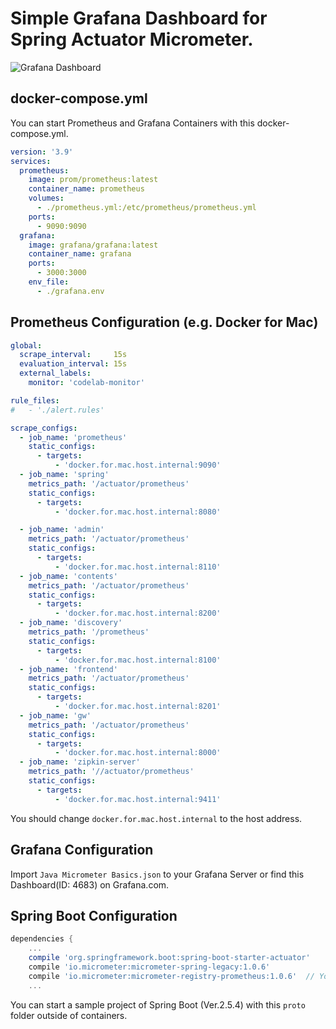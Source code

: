 Simple Grafana Dashboard for Spring Actuator Micrometer.
====

![Grafana Dashboard](https://raw.githubusercontent.com/nobusugi246/prometheus-grafana-spring-mac/master/images/MicrometerDashboard.jpeg)

docker-compose.yml
----

You can start Prometheus and Grafana Containers with this docker-compose.yml.

```yaml
version: '3.9'
services:
  prometheus:
    image: prom/prometheus:latest
    container_name: prometheus
    volumes:
      - ./prometheus.yml:/etc/prometheus/prometheus.yml
    ports:
      - 9090:9090
  grafana:
    image: grafana/grafana:latest
    container_name: grafana
    ports:
      - 3000:3000
    env_file:
      - ./grafana.env

```


Prometheus Configuration (e.g. Docker for Mac)
----

```yaml
global:
  scrape_interval:     15s
  evaluation_interval: 15s
  external_labels:
    monitor: 'codelab-monitor'

rule_files:
#   - './alert.rules'

scrape_configs:
  - job_name: 'prometheus'
    static_configs:
      - targets:
          - 'docker.for.mac.host.internal:9090'
  - job_name: 'spring'
    metrics_path: '/actuator/prometheus'
    static_configs:
      - targets:
          - 'docker.for.mac.host.internal:8080'

  - job_name: 'admin'
    metrics_path: '/actuator/prometheus'
    static_configs:
      - targets:
          - 'docker.for.mac.host.internal:8110'
  - job_name: 'contents'
    metrics_path: '/actuator/prometheus'
    static_configs:
      - targets:
          - 'docker.for.mac.host.internal:8200'
  - job_name: 'discovery'
    metrics_path: '/prometheus'
    static_configs:
      - targets:
          - 'docker.for.mac.host.internal:8100'
  - job_name: 'frontend'
    metrics_path: '/actuator/prometheus'
    static_configs:
      - targets:
          - 'docker.for.mac.host.internal:8201'
  - job_name: 'gw'
    metrics_path: '/actuator/prometheus'
    static_configs:
      - targets:
          - 'docker.for.mac.host.internal:8000'
  - job_name: 'zipkin-server'
    metrics_path: '//actuator/prometheus'
    static_configs:
      - targets:
          - 'docker.for.mac.host.internal:9411'

```

You should change `docker.for.mac.host.internal` to the host address.


Grafana Configuration
----

Import `Java Micrometer Basics.json` to your Grafana Server or find this Dashboard(ID: 4683) on Grafana.com.


Spring Boot Configuration
----

```gradle
dependencies {
    ...
    compile 'org.springframework.boot:spring-boot-starter-actuator'
    compile 'io.micrometer:micrometer-spring-legacy:1.0.6'
    compile 'io.micrometer:micrometer-registry-prometheus:1.0.6'  // You should add this line for prometheus.
    ...
```

You can start a sample project of Spring Boot (Ver.2.5.4) with this `proto` folder outside of containers.
